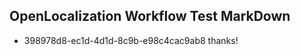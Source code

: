 ## OpenLocalization Workflow Test MarkDown
* 398978d8-ec1d-4d1d-8c9b-e98c4cac9ab8 thanks!

<!--HONumber=Jul16_HO2-->


